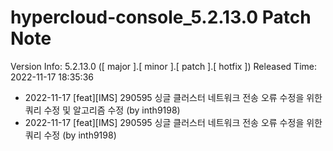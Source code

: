 # hypercloud-console_5.2.13.0 Patch Note

Version Info: 5.2.13.0 ([ major ].[ minor ].[ patch ].[ hotfix ])
Released Time: 2022-11-17 18:35:36

- 2022-11-17 [feat][IMS] 290595 싱글 클러스터 네트워크 전송 오류 수정을 위한 쿼리 수정 및 알고리즘 수정 (by inth9198) 
- 2022-11-17 [feat][IMS] 290595 싱글 클러스터 네트워크 전송 오류 수정을 위한 쿼리 수정 (by inth9198) 

